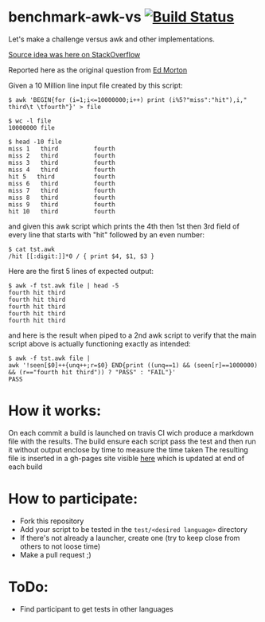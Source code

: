 # benchmark-awk-vs [![Build Status](https://api.travis-ci.org/Tensibai/benchmark-awk-vs.svg?branch=master)](https://travis-ci.org/Tensibai/benchmark-awk-vs)

Let's make a challenge versus awk and other implementations.

[Source idea was here on StackOverflow](http://stackoverflow.com/questions/29825821/what-is-the-performance-difference-between-gawk-and)

Reported here as the original question from [Ed Morton](http://stackoverflow.com/users/1745001/ed-morton)

Given a 10 Million line input file created by this script:

    $ awk 'BEGIN{for (i=1;i<=10000000;i++) print (i%5?"miss":"hit"),i,"  third\t \tfourth"}' > file

    $ wc -l file
    10000000 file

    $ head -10 file
    miss 1   third          fourth
    miss 2   third          fourth
    miss 3   third          fourth
    miss 4   third          fourth
    hit 5   third           fourth
    miss 6   third          fourth
    miss 7   third          fourth
    miss 8   third          fourth
    miss 9   third          fourth
    hit 10   third          fourth

and given this awk script which prints the 4th then 1st then 3rd field of every line that starts with "hit" followed by an even number:

    $ cat tst.awk
    /hit [[:digit:]]*0 / { print $4, $1, $3 }

Here are the first 5 lines of expected output:

    $ awk -f tst.awk file | head -5
    fourth hit third
    fourth hit third
    fourth hit third
    fourth hit third
    fourth hit third

and here is the result when piped to a 2nd awk script to verify that the main script above is actually functioning exactly as intended:

    $ awk -f tst.awk file |
    awk '!seen[$0]++{unq++;r=$0} END{print ((unq==1) && (seen[r]==1000000) && (r=="fourth hit third")) ? "PASS" : "FAIL"}'
    PASS

# How it works:
On each commit a build is launched on travis CI wich produce a markdown file with the results.
The build ensure each script pass the test and then run it without output enclose by time to measure the time taken
The resulting file is inserted in a gh-pages site visible [here](http://tensibai.github.io/benchmark-awk-vs/) which is updated at end of each build

# How to participate:
 * Fork this repository
 * Add your script to be tested in the `test/<desired language>` directory
 * If there's not already a launcher, create one (try to keep close from others to not loose time)
 * Make a pull request ;)

# ToDo:
 * Find participant to get tests in other languages
